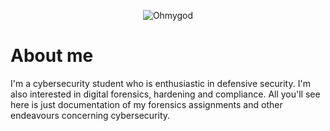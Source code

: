 <p align="center">
<img src="https://myspace.windows93.net/u/66933/avatar.jpg" alt="Ohmygod"/>
</p>

# About me

I'm a cybersecurity student who is enthusiastic in defensive security. I'm also interested in digital forensics, hardening and compliance.
All you'll see here is just documentation of my forensics assignments and other endeavours concerning cybersecurity. 
